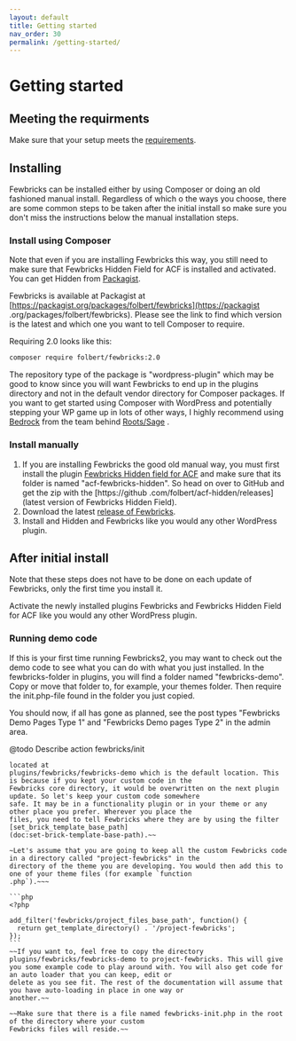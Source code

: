 ```yaml
---
layout: default
title: Getting started 
nav_order: 30
permalink: /getting-started/
---
```


# Getting started

## Meeting the requirments
Make sure that your setup meets the [requirements](/requirements/).

## Installing
Fewbricks can be installed either by using Composer or doing an old fashioned manual install. Regardless of which o
the ways you choose, there are some common steps to be taken after the initial install so make sure you don't miss 
the instructions below the manual installation steps.

### Install using Composer
Note that even if you are installing Fewbricks this way, you still need to make sure that Fewbricks Hidden Field for 
ACF is installed and activated. You can get Hidden from [Packagist](https://packagist.org/packages/folbert/acf-fewbricks-hidden).

Fewbricks is available at Packagist at [https://packagist.org/packages/folbert/fewbricks](https://packagist
.org/packages/folbert/fewbricks). Please see the link to find which version is the latest and which one you want to 
tell Composer to require.

Requiring 2.0 looks like this:
```bash
composer require folbert/fewbricks:2.0
```

The repository type of the package is "wordpress-plugin" which may be good to know since you will want Fewbricks to
end up in the plugins directory and not in the default vendor directory for Composer packages. If you want to get
started using Composer with WordPress and potentially stepping your WP game up in lots of other ways, I highly
recommend using [Bedrock](https://roots.io/bedrock/) from the team behind [Roots/Sage](https://roots.io/) .

### Install manually
1. If you are installing Fewbricks the good old manual way, you must first install the plugin [Fewbricks Hidden field
for ACF](https://github.com/folbert/acf-fewbricks-hidden) and make sure that its folder is named 
"acf-fewbricks-hidden". So head on over to GitHub and get the zip with the [https://github
.com/folbert/acf-hidden/releases](latest version of Fewbricks Hidden Field).
2. Download the latest [release of Fewbricks](https://github.com/folbert/fewbricks/releases).
3. Install and Hidden and Fewbricks like you would any other WordPress plugin.

## After initial install
Note that these steps does not have to be done on each update of Fewbricks, only the first time you install it.

Activate the newly installed plugins Fewbricks and Fewbricks Hidden Field for ACF like you would any other WordPress
plugin.

### Running demo code
If this is your first time running Fewbricks2, you may want to check out the demo code to see what you can do with 
what you just installed. In the fewbricks-folder in plugins, you will find a folder named "fewbricks-demo". Copy or 
move that folder to, for example, your themes folder. Then require the init.php-file found in the folder you just copied.

You should now, if all has gone as planned, see the post types "Fewbricks Demo Pages Type 1" and "Fewbricks Demo 
pages Type 2" in the admin area.

@todo Describe action fewbricks/init

~~~The first thing you want to do is to tell Fewbricks that the code you are going to write for it will not be 
located at
plugins/fewbricks/fewbricks-demo which is the default location. This is because if you kept your custom code in the
Fewbricks core directory, it would be overwritten on the next plugin update. So let's keep your custom code somewhere
safe. It may be in a functionality plugin or in your theme or any other place you prefer. Wherever you place the
files, you need to tell Fewbricks where they are by using the filter [set_brick_template_base_path]
(doc:set-brick-template-base-path).~~

~Let's assume that you are going to keep all the custom Fewbricks code in a directory called "project-fewbricks" in the
directory of the theme you are developing. You would then add this to one of your theme files (for example `function
.php`).~~~

```php
<?php

add_filter('fewbricks/project_files_base_path', function() {
  return get_template_directory() . '/project-fewbricks';
});
```
~~If you want to, feel free to copy the directory plugins/fewbricks/fewbricks-demo to project-fewbricks. This will give
you some example code to play around with. You will also get code for an auto loader that you can keep, edit or
delete as you see fit. The rest of the documentation will assume that you have auto-loading in place in one way or
another.~~
 
~~Make sure that there is a file named fewbricks-init.php in the root of the directory where your custom
Fewbricks files will reside.~~
